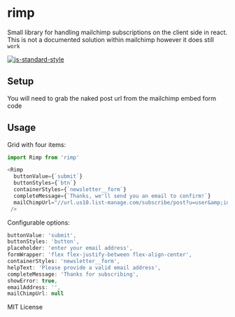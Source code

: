 # rimp
Small library for handling mailchimp subscriptions on the client side in react. This is
not a documented solution within mailchimp however it does still `work`

[![js-standard-style](https://cdn.rawgit.com/feross/standard/master/badge.svg)](http://standardjs.com)

## Setup

You will need to grab the naked post url from the mailchimp embed form code

## Usage
Grid with four items:

```javascript
import Rimp from 'rimp'

<Rimp
  buttonValue={`submit`}
  buttonStyles={`btn`}
  containerStyles={`newsletter__form`}
  completeMessage={`Thanks, we'll send you an email to confirm!`}
  mailChimpUrl="//url.us10.list-manage.com/subscribe/post?u=user&amp;id=list"
 />
```

Configurable options:
```javascript
buttonValue: 'submit',
buttonStyles: 'button',
placeholder: 'enter your email address',
formWrapper: 'flex flex-justify-between flex-align-center',
containerStyles: 'newsletter__form',
helpText: 'Please provide a valid email address',
completeMessage: 'Thanks for subscribing',
showError: true,
emailAddress: '',
mailChimpUrl: null
```




MIT License
